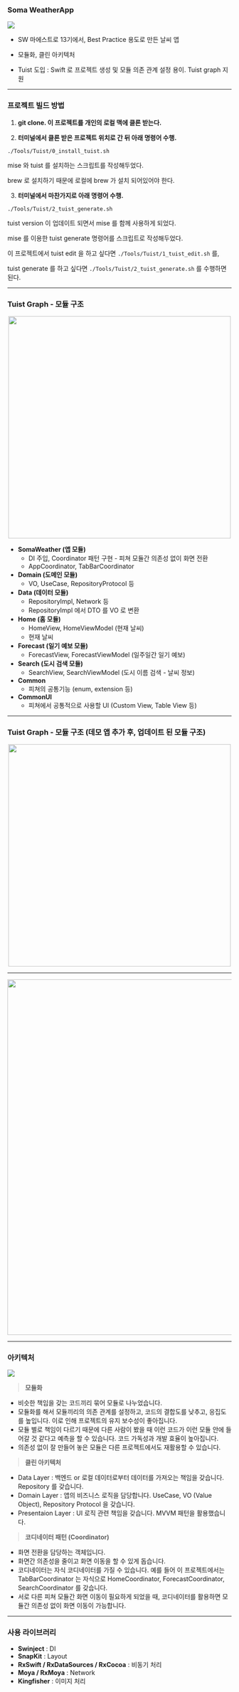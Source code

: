 ### Soma WeatherApp

![](https://velog.velcdn.com/images/heyksw/post/75cd43ed-d96f-4aa7-bc12-a9932bb7fddf/image.png)

- SW 마에스트로 13기에서, Best Practice 용도로 만든 날씨 앱

- 모듈화, 클린 아키텍처

- Tuist 도입 : Swift 로 프로젝트 생성 및 모듈 의존 관계 설정 용이. Tuist graph 지원

***

### 프로젝트 빌드 방법

1. **git clone. 이 프로젝트를 개인의 로컬 맥에 클론 받는다.**

2. **터미널에서 클론 받은 프로젝트 위치로 간 뒤 아래 명령어 수행.**

```
./Tools/Tuist/0_install_tuist.sh
```

mise 와 tuist 를 설치하는 스크립트를 작성해두었다.  

brew 로 설치하기 때문에 로컬에 brew 가 설치 되어있어야 한다.

3. **터미널에서 마찬가지로 아래 명령어 수행.**
```
./Tools/Tuist/2_tuist_generate.sh
```

tuist version 이 업데이트 되면서 mise 를 함께 사용하게 되었다.   

mise 를 이용한 tuist generate 명령어를 스크립트로 작성해두었다.

이 프로젝트에서 tuist edit 을 하고 싶다면 `./Tools/Tuist/1_tuist_edit.sh` 를,   

tuist generate 를 하고 싶다면 `./Tools/Tuist/2_tuist_generate.sh` 를 수행하면 된다.

***

### Tuist Graph - 모듈 구조

<p align="center"><img width="500" src="https://velog.velcdn.com/images/heyksw/post/f8dcbe6e-5715-4c8e-bd15-c32231cf3646/image.png"></p>

- **SomaWeather (앱 모듈)**
  - DI 주입, Coordinator 패턴 구현 - 피쳐 모듈간 의존성 없이 화면 전환
  - AppCoordinator, TabBarCoordinator
- **Domain (도메인 모듈)** 
  - VO, UseCase, RepositoryProtocol 등
- **Data (데이터 모듈)** 
  - RepositoryImpl, Network 등
  - RepositoryImpl 에서 DTO 를 VO 로 변환
- **Home (홈 모듈)**
  - HomeView, HomeViewModel (현재 날씨)
  - 현재 날씨
- **Forecast (일기 예보 모듈)** 
  - ForecastView, ForecastViewModel (일주일간 일기 예보)
- **Search (도시 검색 모듈)** 
  - SearchView, SearchViewModel (도시 이름 검색 - 날씨 정보)
- **Common** 
  - 피쳐의 공통기능 (enum, extension 등)
- **CommonUI**
  - 피쳐에서 공통적으로 사용할 UI (Custom View, Table View 등)

*** 

### Tuist Graph - 모듈 구조 (데모 앱 추가 후, 업데이트 된 모듈 구조)

<p align="center"><img width="500" src="https://github.com/user-attachments/assets/ec9d959a-65bf-4b54-a126-7a2a3f60b62f"></p>

*** 

<p align="center"><img width="800" src="https://github.com/user-attachments/assets/bf021c94-2b1d-411e-a7bc-b6a3f934f636"></p>

***

### 아키텍처

![](https://velog.velcdn.com/images/heyksw/post/347d12e2-de6a-4e4e-a7ee-026941c0272b/image.png)


> **모듈화**

- 비슷한 책임을 갖는 코드끼리 묶어 모듈로 나누었습니다.
- 모듈화를 해서 모듈끼리의 의존 관계를 설정하고, 코드의 결합도를 낮추고, 응집도를 높입니다. 이로 인해 프로젝트의 유지 보수성이 좋아집니다.
- 모듈 별로 책임이 다르기 때문에 다른 사람이 봤을 때 이런 코드가 이런 모듈 안에 들어갈 것 같다고 예측을 할 수 있습니다. 코드 가독성과 개발 효율이 높아집니다.
- 의존성 없이 잘 만들어 놓은 모듈은 다른 프로젝트에서도 재활용할 수 있습니다.

> **클린 아키텍처**

- Data Layer : 백엔드 or 로컬 데이터로부터 데이터를 가져오는 책임을 갖습니다. Repository 를 갖습니다.
- Domain Layer : 앱의 비즈니스 로직을 담당합니다. UseCase, VO (Value Object), Repository Protocol 을 갖습니다.
- Presentaion Layer : UI 로직 관련 책임을 갖습니다. MVVM 패턴을 활용했습니다.

> **코디네이터 패턴 (Coordinator)**

- 화면 전환을 담당하는 객체입니다.
- 화면간 의존성을 줄이고 화면 이동을 할 수 있게 돕습니다.
- 코디네이터는 자식 코디네이터를 가질 수 있습니다. 예를 들어 이 프로젝트에서는 TabBarCoordinator 는 자식으로 HomeCoordinator, ForecastCoordinator, SearchCoordinator 를 갖습니다. 
- 서로 다른 피쳐 모듈간 화면 이동이 필요하게 되었을 때, 코디네이터를 활용하면 모듈간 의존성 없이 화면 이동이 가능합니다.

***

### 사용 라이브러리

- **Swinject** : DI
- **SnapKit** : Layout 
- **RxSwift / RxDataSources / RxCocoa** : 비동기 처리
- **Moya / RxMoya** : Network
- **Kingfisher** : 이미지 처리

